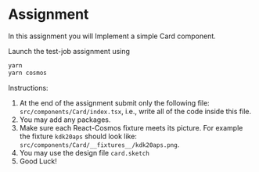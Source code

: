 # Assignment

In this assignment you will Implement a simple Card component.

Launch the test-job assignment using

```bash
yarn
yarn cosmos
```

Instructions:

1. At the end of the assignment submit only the following file: `src/components/Card/index.tsx`, i.e., write all of the code inside this file.
2. You may add any packages.
3. Make sure each React-Cosmos fixture meets its picture. For example the fixture `kdk20aps` should look like: `src/components/Card/__fixtures__/kdk20aps.png`.
4. You may use the design file `card.sketch`
5. Good Luck!
